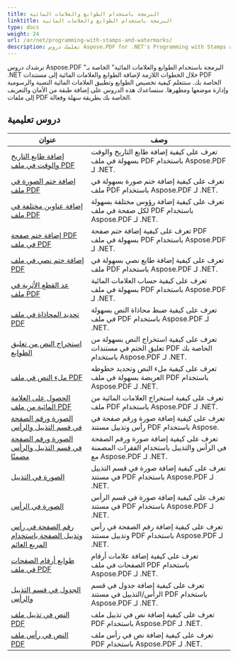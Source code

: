 ```yaml
---
title: البرمجة باستخدام الطوابع والعلامات المائية
linktitle: البرمجة باستخدام الطوابع والعلامات المائية
type: docs
weight: 24
url: /ar/net/programming-with-stamps-and-watermarks/
description: تعلمك دروس Aspose.PDF for .NET's Programming with Stamps and Watermarks كيفية إضافة عناصر الأمان والتخصيص إلى مستندات PDF الخاصة بك.
---
```


ترشدك دروس Aspose.PDF "البرمجة باستخدام الطوابع والعلامات المائية" الخاصة بـ .NET خلال الخطوات اللازمة لإضافة الطوابع والعلامات المائية إلى مستندات PDF الخاصة بك. ستتعلم كيفية تخصيص الطوابع وتطبيق العلامات المائية النصية والرسومية وإدارة موضعها ومظهرها. ستساعدك هذه الدروس على إضافة طبقة من الأمان والتعريف إلى ملفات PDF الخاصة بك بطريقة سهلة وفعالة.

## دروس تعليمية
| عنوان | وصف |
| --- | --- | 
| [إضافة طابع التاريخ والوقت في ملف PDF](./add-date-time-stamp/) | تعرف على كيفية إضافة طابع التاريخ والوقت بسهولة في ملف PDF باستخدام Aspose.PDF لـ .NET. |  
| [إضافة ختم الصورة في ملف PDF](./add-image-stamp/) | تعرف على كيفية إضافة ختم صورة بسهولة في ملف PDF باستخدام Aspose.PDF لـ .NET. |  
| [إضافة عناوين مختلفة في ملف PDF](./adding-different-headers/) | تعرف على كيفية إضافة رؤوس مختلفة بسهولة لكل صفحة في ملف PDF باستخدام Aspose.PDF لـ .NET. |  
| [إضافة ختم صفحة PDF في ملف PDF](./add-pdf-page-stamp/) | تعرف على كيفية إضافة ختم صفحة PDF بسهولة في ملف PDF باستخدام Aspose.PDF لـ .NET. |  
| [إضافة ختم نصي في ملف PDF](./add-text-stamp/) | تعرف على كيفية إضافة طابع نصي بسهولة في ملف PDF باستخدام Aspose.PDF لـ .NET. |  
| [عد القطع الأثرية في ملف PDF](./counting-artifacts/) | تعرف على كيفية حساب العلامات المائية بسهولة في ملف PDF باستخدام Aspose.PDF لـ .NET. |  
| [تحديد المحاذاة في ملف PDF](./define-alignment/) | تعرف على كيفية ضبط محاذاة النص بسهولة في ملف PDF باستخدام Aspose.PDF لـ .NET. |  
| [استخراج النص من تعليق الطوابع](./extract-text-from-stamp-annotation/) | تعرف على كيفية استخراج النص بسهولة من تعليق الختم في مستندات PDF الخاصة بك باستخدام Aspose.PDF لـ .NET. |  
| [ملء النص في ملف PDF](./fill-stroke-text/) | تعرف على كيفية ملء النص وتحديد خطوطه العريضة بسهولة في ملف PDF باستخدام Aspose.PDF لـ .NET. |  
| [الحصول على العلامة المائية من ملف PDF](./get-watermark/) | تعرف على كيفية استخراج العلامات المائية من ملف PDF باستخدام Aspose.PDF لـ .NET. |  
| [الصورة ورقم الصفحة في قسم التذييل والرأس](./image-and-page-number-in-header-footer-section/) | تعرف على كيفية إضافة صورة ورقم صفحة في رأس وتذييل مستند PDF باستخدام Aspose. |  
| [الصورة ورقم الصفحة في قسم التذييل والرأس مضمنًا](./image-and-page-number-in-header-footer-section-inline/) | تعرف على كيفية إضافة صورة ورقم الصفحة في الرأس والتذييل باستخدام الفقرات المضمنة مع Aspose.PDF لـ .NET. |  
| [الصورة في التذييل](./image-in-footer/) | تعرف على كيفية إضافة صورة في قسم التذييل في مستند PDF باستخدام Aspose.PDF لـ .NET. |  
| [الصورة في الرأس](./image-in-header/) | تعرف على كيفية إضافة صورة في قسم الرأس في مستند PDF باستخدام Aspose.PDF لـ .NET. |  
| [رقم الصفحة في رأس وتذييل الصفحة باستخدام المربع العائم](./page-number-in-header-footer-using-floating-box/) | تعرف على كيفية إضافة رقم الصفحة في رأس وتذييل مستند PDF باستخدام Aspose.PDF لـ .NET. |  
| [طوابع أرقام الصفحات في ملف PDF](./page-number-stamps/) | تعرف على كيفية إضافة علامات أرقام الصفحات في ملف PDF باستخدام Aspose.PDF لـ .NET. |  
| [الجدول في قسم التذييل والرأس](./table-in-header-footer-section/) | تعرف على كيفية إضافة جدول في قسم الرأس/التذييل في مستند PDF باستخدام Aspose.PDF لـ .NET. |  
| [النص في تذييل ملف PDF](./text-in-footer/) | تعرف على كيفية إضافة نص في تذييل ملف PDF باستخدام Aspose.PDF لـ .NET. |  
| [النص في رأس ملف PDF](./text-in-header/) | تعرف على كيفية إضافة نص في رأس ملف PDF باستخدام Aspose.PDF لـ .NET. |  
